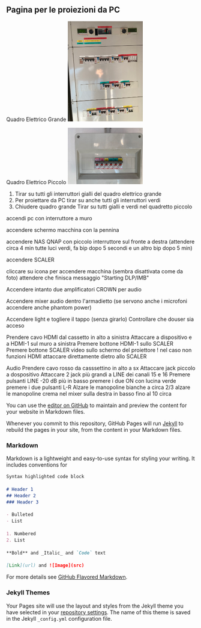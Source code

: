 ## Pagina per le proiezioni da PC

Quadro Elettrico Grande
![Image](../images/quadro-grande_small@0.5x.png)

Quadro Elettrico Piccolo
![Image](../images/quadro-piccolo_small@0.5x.png)

1. Tirar su tutti gli interruttori gialli del quadro elettrico grande
2. Per proiettare da PC tirar su anche tutti gli interruttori verdi
3. Chiudere quadro grande
Tirar su tutti gialli e verdi nel quadretto piccolo

accendi pc con interruttore a muro

accendere schermo macchina con la pennina

accendere NAS QNAP con piccolo interruttore sul fronte a destra (attendere circa 4 min tutte luci verdi, fa bip dopo 5 secondi e un altro bip dopo 5  min)

accendere SCALER

cliccare su icona per accendere macchina (sembra disattivata come da foto)
attendere che finisca messaggio "Starting DLP/IMB"

Accendere intanto due amplificatori CROWN per audio

Accendere mixer audio dentro l'armadietto (se servono anche i microfoni accendere anche phantom power)

Accendere light e togliere il tappo (senza girarlo)
Controllare che douser sia acceso

Prendere cavo HDMI dal cassetto in alto a sinistra
Attaccare a dispositivo e a HDMI-1 sul muro a sinistra
Premere bottone HDMI-1 sullo SCALER
Premere bottone SCALER video sullo schermo del proiettore
! nel caso non funzioni HDMI attaccare direttamente dietro allo SCALER

Audio
Prendere cavo rosso da casssettino in alto a sx
Attaccare jack piccolo a dospositivo
Attaccare 2 jack più grandi a LINE dei canali 15 e 16
Premere pulsanti LINE -20 dB
più in basso premere i due ON con lucina verde
premere i due pulsanti L-R
Alzare le manopoline bianche a circa 2/3
alzare le manopoline crema nel mixer sulla destra in basso fino al 10 circa


You can use the [editor on GitHub](https://github.com/ctslb/cine/edit/gh-pages/index.md) to maintain and preview the content for your website in Markdown files.

Whenever you commit to this repository, GitHub Pages will run [Jekyll](https://jekyllrb.com/) to rebuild the pages in your site, from the content in your Markdown files.

### Markdown

Markdown is a lightweight and easy-to-use syntax for styling your writing. It includes conventions for

```markdown
Syntax highlighted code block

# Header 1
## Header 2
### Header 3

- Bulleted
- List

1. Numbered
2. List

**Bold** and _Italic_ and `Code` text

[Link](url) and ![Image](src)
```

For more details see [GitHub Flavored Markdown](https://guides.github.com/features/mastering-markdown/).

### Jekyll Themes

Your Pages site will use the layout and styles from the Jekyll theme you have selected in your [repository settings](https://github.com/ctslb/cine/settings/pages). The name of this theme is saved in the Jekyll `_config.yml` configuration file.
